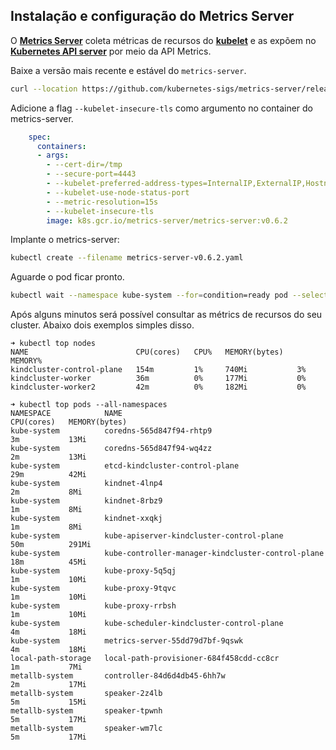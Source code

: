 ## Instalação e configuração do Metrics Server

O [**Metrics Server**](https://github.com/kubernetes-sigs/metrics-server) coleta métricas de recursos do [**kubelet**](https://kubernetes.io/docs/reference/command-line-tools-reference/kubelet/) e as expõem  no [**Kubernetes API server**](https://kubernetes.io/docs/reference/command-line-tools-reference/kube-apiserver/) por meio da API Metrics.

Baixe a versão mais recente e estável do `metrics-server`.
```bash
curl --location https://github.com/kubernetes-sigs/metrics-server/releases/download/v0.6.2/components.yaml --output metrics-server-v0.6.2.yaml
```

Adicione a flag `--kubelet-insecure-tls` como argumento no container do metrics-server.
```yaml
    spec:
      containers:
      - args:
        - --cert-dir=/tmp
        - --secure-port=4443
        - --kubelet-preferred-address-types=InternalIP,ExternalIP,Hostname
        - --kubelet-use-node-status-port
        - --metric-resolution=15s
        - --kubelet-insecure-tls
        image: k8s.gcr.io/metrics-server/metrics-server:v0.6.2
```

Implante o metrics-server:
```bash
kubectl create --filename metrics-server-v0.6.2.yaml
```

Aguarde o pod ficar pronto.
```bash
kubectl wait --namespace kube-system --for=condition=ready pod --selector=k8s-app=metrics-server --timeout=90s
```

Após alguns minutos será possível consultar as métrics de recursos do seu cluster. Abaixo dois exemplos simples disso.

```
➜ kubectl top nodes
NAME                        CPU(cores)   CPU%   MEMORY(bytes)   MEMORY%
kindcluster-control-plane   154m         1%     740Mi           3%
kindcluster-worker          36m          0%     177Mi           0%
kindcluster-worker2         42m          0%     182Mi           0%
```

```
➜ kubectl top pods --all-namespaces
NAMESPACE            NAME                                                CPU(cores)   MEMORY(bytes)
kube-system          coredns-565d847f94-rhtp9                            3m           13Mi
kube-system          coredns-565d847f94-wq4zz                            2m           13Mi
kube-system          etcd-kindcluster-control-plane                      29m          42Mi
kube-system          kindnet-4lnp4                                       2m           8Mi
kube-system          kindnet-8rbz9                                       1m           8Mi
kube-system          kindnet-xxqkj                                       1m           8Mi
kube-system          kube-apiserver-kindcluster-control-plane            50m          291Mi
kube-system          kube-controller-manager-kindcluster-control-plane   18m          45Mi
kube-system          kube-proxy-5q5qj                                    1m           10Mi
kube-system          kube-proxy-9tqvc                                    1m           10Mi
kube-system          kube-proxy-rrbsh                                    1m           10Mi
kube-system          kube-scheduler-kindcluster-control-plane            4m           18Mi
kube-system          metrics-server-55dd79d7bf-9qswk                     4m           18Mi
local-path-storage   local-path-provisioner-684f458cdd-cc8cr             1m           7Mi
metallb-system       controller-84d6d4db45-6hh7w                         2m           17Mi
metallb-system       speaker-2z4lb                                       5m           15Mi
metallb-system       speaker-tpwnh                                       5m           17Mi
metallb-system       speaker-wm7lc                                       5m           17Mi
```
